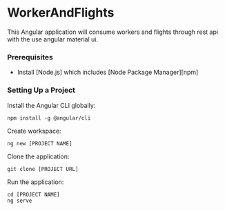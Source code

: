 # WorkerAndFlights
This Angular application will consume workers and flights through rest api with the use angular material ui.

### Prerequisites

- Install [Node.js] which includes [Node Package Manager][npm]

### Setting Up a Project

Install the Angular CLI globally:

```
npm install -g @angular/cli
```

Create workspace:

```
ng new [PROJECT NAME]
```
Clone the application:

```
git clone [PROJECT URL]
```

Run the application:

```
cd [PROJECT NAME]
ng serve
```

